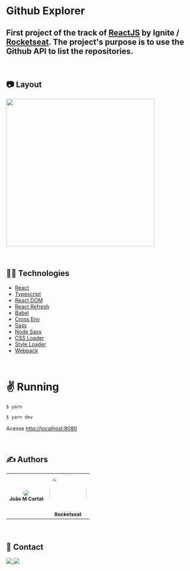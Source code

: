 # Github Explorer
## First project of the track of [ReactJS](https://github.com/jotaEmeCortat/Ignite-React) by Ignite / [Rocketseat](https://github.com/Rocketseat). The project's purpose is to use the Github API to list the repositories.

&nbsp;
## :camera: Layout

<div>
   <img src="https://github.com/jotaEmeCortat/github_explorer/blob/main/assets/Github-Explorer.png" width="400px" />
</div>

&nbsp;
## :man_technologist: Technologies
- [React](https://reactjs.org/)
- [Typescript](https://www.typescriptlang.org/)
- [React DOM](https://pt-br.reactjs.org/docs/react-dom.html)
- [React Refresh](https://www.npmjs.com/package/react-refresh)
- [Babel](https://babeljs.io/)
- [Cross Env](https://github.com/kentcdodds/cross-env#readme)
- [Sass](https://sass-lang.com/)
- [Node Sass](https://github.com/sass/node-sass)
- [CSS Loader](https://webpack.js.org/loaders/css-loader/)
- [Style Loader](https://webpack.js.org/loaders/style-loader/)
- [Webpack](https://webpack.js.org/)

&nbsp;
# :v: Running
```bash
$ yarn
```

```bash
$ yarn dev
```

Acesse <http://localhost:8080>

&nbsp;
## :writing_hand: Authors

<table>
  <tr>
    <td align="center">
      <a href="https://github.com/jotaEmeCortat/">
       <img style="border-radius: 40%" src="https://avatars.githubusercontent.com/u/78482164?s=96&v=4"/>
        <br />
        <sub>
          <b>João M Cortat</b>
        </sub>
       </a>
    </td>
    <td align="center">
      <a href="https://github.com/Rocketseat">
        <img style="border-radius: 40%" src="https://avatars0.githubusercontent.com/u/28929274?s=200&v=4" width="100px;"/>
        <br />
        <sub>
          <b>Rocketseat</b>
        </sub>
       </a>
       <br />
    </td>
  </tr>
</table>

&nbsp;

## :speech_balloon: Contact

<span>
<a href="https://www.linkedin.com/in/jo%C3%A3o-marcelo-cortat-3296661b7/">
<img src="https://img.shields.io/badge/LinkedIn-0077B5?style=flat&logo=linkedin&logoColor=white">
</a>
<a href="mailto:jmcortat@gmail.com">
<img src="https://img.shields.io/badge/Gmail-red?style=flat&logo=gmail&labelColor=white">
</a>
</span>

